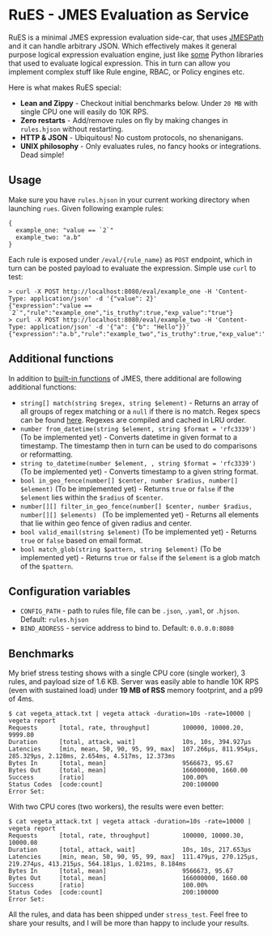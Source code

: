 # RuES - JMES Evaluation as Service 

RuES is a minimal JMES expression evaluation side-car, that uses [JMESPath](https://jmespath.org/) and it can handle 
arbitrary JSON. Which effectively makes it general purpose logical expression evaluation engine, just like 
[some](https://zerosteiner.github.io/rule-engine/) Python libraries that used to evaluate 
logical expression. This in turn can allow you implement complex stuff like Rule engine, 
RBAC, or Policy engines etc. 

Here is what makes RuES special:

 - **Lean and Zippy** - Checkout initial benchmarks below. Under `20 MB` with single CPU one will easily do 10K RPS. 
 - **Zero restarts** - Add/remove rules on fly by making changes in `rules.hjson` without restarting.
 - **HTTP & JSON** - Ubiquitous! No custom protocols, no shenanigans.
 - **UNIX philosophy** - Only evaluates rules, no fancy hooks or integrations. Dead simple!

## Usage

Make sure you have `rules.hjson` in your current working directory when launching `rues`. Given following example
rules:

```hjson
{
  example_one: "value == `2`"
  example_two: "a.b"
}
```

Each rule is exposed under `/eval/{rule_name}` as `POST` endpoint, which in turn can be posted payload to evaluate
the expression. Simple use `curl` to test:

```
> curl -X POST http://localhost:8080/eval/example_one -H 'Content-Type: application/json' -d '{"value": 2}'
{"expression":"value == `2`","rule":"example_one","is_truthy":true,"exp_value":"true"}
> curl -X POST http://localhost:8080/eval/example_two -H 'Content-Type: application/json' -d '{"a": {"b": "Hello"}}'
{"expression":"a.b","rule":"example_two","is_truthy":true,"exp_value":"\"Hello\""}
```

## Additional functions

In addition to [built-in functions](https://jmespath.org/proposals/functions.html#built-in-functions) of JMES, there 
additional are following additional functions:

 - `string[] match(string $regex, string $element)` - Returns an array of all groups of regex matching or a `null` if
   there is no match. Regex specs can be found [here](https://github.com/rust-lang/regex). Regexes are compiled 
   and cached in LRU order.
 - `number from_datetime(string $element, string $format = 'rfc3339')` (To be implemented yet) - Converts 
   datetime in given format to a timestamp. The timestamp then in turn can be used to 
   do comparisons or reformatting. 
 - `string to_datetime(number $element, , string $format = 'rfc3339')` (To be implemented yet) - Converts
   timestamp to a given string format.
 - `bool in_geo_fence(number[] $center, number $radius, number[] $element)` (To be implemented yet) - Returns `true`
   or `false` if the `$element` lies within the `$radius` of `$center`.
 - `number[][] filter_in_geo_fence(number[] $center, number $radius, number[][] $elements) ` (To be implemented yet) - 
   Returns all elements that lie within geo fence of given radius and center.
 - `bool valid_email(string $element)` (To be implemented yet) - Returns `true` or `false` based on email format.
 - `bool match_glob(string $pattern, string $element)` (To be implemented yet) - Returns `true` or `false` 
   if the `$element` is a glob match of the `$pattern`.

## Configuration variables

 - `CONFIG_PATH` - path to rules file, file can be `.json`, `.yaml`, or `.hjson`. Default: `rules.hjson`
 - `BIND_ADDRESS` - service address to bind to. Default: `0.0.0.0:8080`

## Benchmarks

My brief stress testing shows with a single CPU core (single worker), 3 rules, and payload size of 1.6 KB. Server was 
easily able to handle 10K RPS (even with sustained load) under **19 MB of RSS** memory footprint, and a p99 of 4ms.

```
$ cat vegeta_attack.txt | vegeta attack -duration=10s -rate=10000 | vegeta report 
Requests      [total, rate, throughput]         100000, 10000.20, 9999.80
Duration      [total, attack, wait]             10s, 10s, 394.927µs
Latencies     [min, mean, 50, 90, 95, 99, max]  107.266µs, 811.954µs, 285.329µs, 2.128ms, 2.654ms, 4.517ms, 12.373ms
Bytes In      [total, mean]                     9566673, 95.67
Bytes Out     [total, mean]                     166000000, 1660.00
Success       [ratio]                           100.00%
Status Codes  [code:count]                      200:100000  
Error Set:
```

With two CPU cores (two workers), the results were even better:
```
$ cat vegeta_attack.txt | vegeta attack -duration=10s -rate=10000 | vegeta report
Requests      [total, rate, throughput]         100000, 10000.30, 10000.08
Duration      [total, attack, wait]             10s, 10s, 217.653µs
Latencies     [min, mean, 50, 90, 95, 99, max]  111.479µs, 270.125µs, 219.274µs, 413.215µs, 564.181µs, 1.021ms, 8.184ms
Bytes In      [total, mean]                     9566673, 95.67
Bytes Out     [total, mean]                     166000000, 1660.00
Success       [ratio]                           100.00%
Status Codes  [code:count]                      200:100000  
Error Set:
```

All the rules, and data has been shipped under `stress_test`. Feel free to share your results, and I will be more 
than happy to include your results.